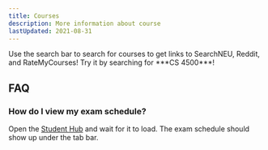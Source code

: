 ```yaml
---
title: Courses
description: More information about course
lastUpdated: 2021-08-31
---
```


<Expandable title="Pro tip" open>
Use the search bar to search for courses to get links to SearchNEU, Reddit, and RateMyCourses! Try it by searching for ***CS 4500***!
</Expandable>

## FAQ

### How do I view my exam schedule?

Open the [Student Hub](https://me.northeastern.edu/) and wait for it to load. The exam schedule should show up under the tab bar.